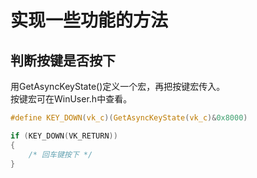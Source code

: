 # 实现一些功能的方法
## 判断按键是否按下
用GetAsyncKeyState()定义一个宏，再把按键宏传入。  
按键宏可在WinUser.h中查看。  

```c
#define KEY_DOWN(vk_c)(GetAsyncKeyState(vk_c)&0x8000)
```
```c
if (KEY_DOWN(VK_RETURN))
{
    /* 回车键按下 */
}
```
